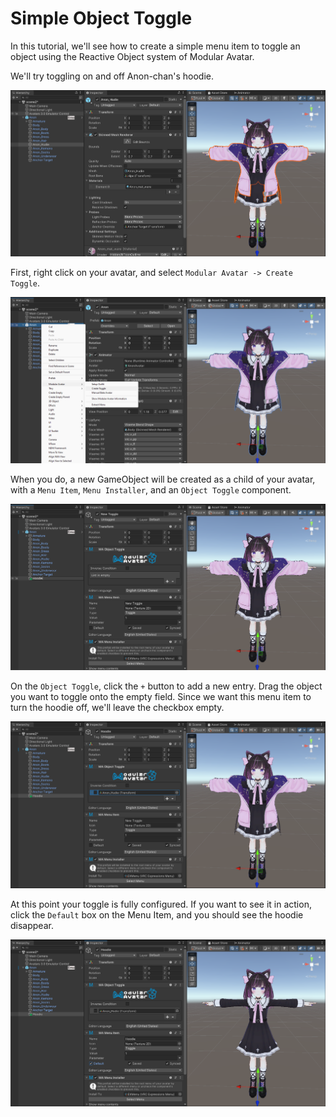 ﻿# Simple Object Toggle

In this tutorial, we'll see how to create a simple menu item to toggle an object using the Reactive Object system of
Modular Avatar.

We'll try toggling on and off Anon-chan's hoodie.

![Anon-chan with hoodie](0-initial.png)

First, right click on your avatar, and select `Modular Avatar -> Create Toggle`.

![Create Toggle](1-menu.png)

When you do, a new GameObject will be created as a child of your avatar, with a `Menu Item`, `Menu Installer`, and an
`Object Toggle` component.

![Toggle components](2-created.png)

On the `Object Toggle`, click the `+` button to add a new entry. Drag the object you want to toggle onto the empty
field. Since we want this menu item to turn the hoodie off, we'll leave the checkbox empty.

![All done!](3-configured.png)

At this point your toggle is fully configured. If you want to see it in action, click the `Default` box on the Menu
Item,
and you should see the hoodie disappear.

![Hoodie toggled off](4-default-toggle.png)